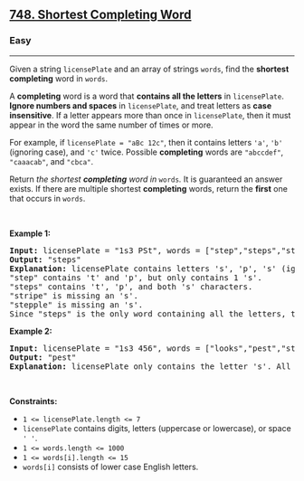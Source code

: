 <h2><a href="https://leetcode.com/problems/shortest-completing-word/">748. Shortest Completing Word</a></h2><h3>Easy</h3><hr><div bis_skin_checked="1"><p>Given a string <code>licensePlate</code> and an array of strings <code>words</code>, find the <strong>shortest completing</strong> word in <code>words</code>.</p>

<p>A <strong>completing</strong> word is a word that <strong>contains all the letters</strong> in <code>licensePlate</code>. <strong>Ignore numbers and spaces</strong> in <code>licensePlate</code>, and treat letters as <strong>case insensitive</strong>. If a letter appears more than once in <code>licensePlate</code>, then it must appear in the word the same number of times or more.</p>

<p>For example, if <code>licensePlate</code><code> = "aBc 12c"</code>, then it contains letters <code>'a'</code>, <code>'b'</code> (ignoring case), and <code>'c'</code> twice. Possible <strong>completing</strong> words are <code>"abccdef"</code>, <code>"caaacab"</code>, and <code>"cbca"</code>.</p>

<p>Return <em>the shortest <strong>completing</strong> word in </em><code>words</code><em>.</em> It is guaranteed an answer exists. If there are multiple shortest <strong>completing</strong> words, return the <strong>first</strong> one that occurs in <code>words</code>.</p>

<p>&nbsp;</p>
<p><strong>Example 1:</strong></p>

<pre><strong>Input:</strong> licensePlate = "1s3 PSt", words = ["step","steps","stripe","stepple"]
<strong>Output:</strong> "steps"
<strong>Explanation:</strong> licensePlate contains letters 's', 'p', 's' (ignoring case), and 't'.
"step" contains 't' and 'p', but only contains 1 's'.
"steps" contains 't', 'p', and both 's' characters.
"stripe" is missing an 's'.
"stepple" is missing an 's'.
Since "steps" is the only word containing all the letters, that is the answer.
</pre>

<p><strong>Example 2:</strong></p>

<pre><strong>Input:</strong> licensePlate = "1s3 456", words = ["looks","pest","stew","show"]
<strong>Output:</strong> "pest"
<strong>Explanation:</strong> licensePlate only contains the letter 's'. All the words contain 's', but among these "pest", "stew", and "show" are shortest. The answer is "pest" because it is the word that appears earliest of the 3.
</pre>

<p>&nbsp;</p>
<p><strong>Constraints:</strong></p>

<ul>
	<li><code>1 &lt;= licensePlate.length &lt;= 7</code></li>
	<li><code>licensePlate</code> contains digits, letters (uppercase or lowercase), or space <code>' '</code>.</li>
	<li><code>1 &lt;= words.length &lt;= 1000</code></li>
	<li><code>1 &lt;= words[i].length &lt;= 15</code></li>
	<li><code>words[i]</code> consists of lower case English letters.</li>
</ul>
</div>